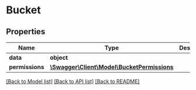# Bucket

## Properties
Name | Type | Description | Notes
------------ | ------------- | ------------- | -------------
**data** | **object** |  | [optional] 
**permissions** | [**\Swagger\Client\Model\BucketPermissions**](BucketPermissions.md) |  | [optional] 

[[Back to Model list]](../README.md#documentation-for-models) [[Back to API list]](../README.md#documentation-for-api-endpoints) [[Back to README]](../README.md)



